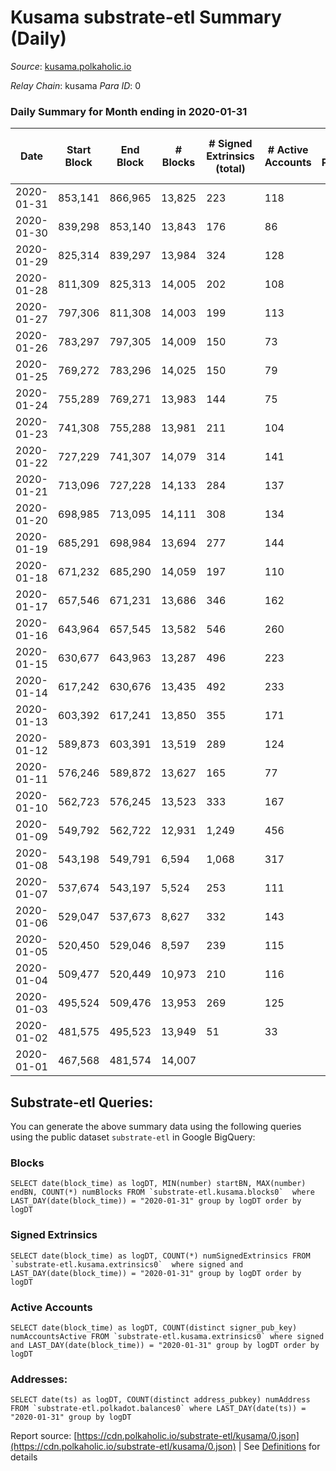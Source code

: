 # Kusama substrate-etl Summary (Daily)

_Source_: [kusama.polkaholic.io](https://kusama.polkaholic.io)

*Relay Chain*: kusama
*Para ID*: 0



### Daily Summary for Month ending in 2020-01-31


| Date | Start Block | End Block | # Blocks | # Signed Extrinsics (total) | # Active Accounts | # Passive | # New | # Addresses with Balances | # Events | # Transfers | # XCM Transfers In | # XCM Transfers Out |
| ---- | ----------- | --------- | -------- | --------------------------- | ----------------- | --------- | ----- | ------------------------- | -------- | ----------- | ------------------ | ------------------- |
| 2020-01-31 | 853,141 | 866,965 | 13,825  | 223 | 118 |  |  |  | 42,929 | 73 ($12,758,873.89) |   |   |
| 2020-01-30 | 839,298 | 853,140 | 13,843  | 176 | 86 |  |  |  | 43,116 | 60 ($328,890.72) |   |   |
| 2020-01-29 | 825,314 | 839,297 | 13,984  | 324 | 128 |  |  |  | 43,982 | 149 ($1,649,870.14) |   |   |
| 2020-01-28 | 811,309 | 825,313 | 14,005  | 202 | 108 |  |  |  | 43,540 | 51 ($7,176,190.80) |   |   |
| 2020-01-27 | 797,306 | 811,308 | 14,003  | 199 | 113 |  |  |  | 43,533 | 70 ($19,667,777.94) |   |   |
| 2020-01-26 | 783,297 | 797,305 | 14,009  | 150 | 73 |  |  |  | 43,577 | 55 ($19,139,084.79) |   |   |
| 2020-01-25 | 769,272 | 783,296 | 14,025  | 150 | 79 |  |  |  | 43,519 | 50 ($874,469.00) |   |   |
| 2020-01-24 | 755,289 | 769,271 | 13,983  | 144 | 75 |  |  |  | 43,376 | 49 ($15,785,558.07) |   |   |
| 2020-01-23 | 741,308 | 755,288 | 13,981  | 211 | 104 |  |  |  | 43,477 | 60 ($49,692,558.49) |   |   |
| 2020-01-22 | 727,229 | 741,307 | 14,079  | 314 | 141 |  |  |  | 44,205 | 116 ($41,786,488.48) |   |   |
| 2020-01-21 | 713,096 | 727,228 | 14,133  | 284 | 137 |  |  |  | 44,159 | 86 ($10,148,924.60) |   |   |
| 2020-01-20 | 698,985 | 713,095 | 14,111  | 308 | 134 |  |  |  | 44,109 | 90 ($65,915,754.72) |   |   |
| 2020-01-19 | 685,291 | 698,984 | 13,694  | 277 | 144 |  |  |  | 42,023 | 53 ($21,171,198.95) |   |   |
| 2020-01-18 | 671,232 | 685,290 | 14,059  | 197 | 110 |  |  |  | 43,441 | 42 ($1,999,888.90) |   |   |
| 2020-01-17 | 657,546 | 671,231 | 13,686  | 346 | 162 |  |  |  | 42,245 | 111 ($16,705,474.76) |   |   |
| 2020-01-16 | 643,964 | 657,545 | 13,582  | 546 | 260 |  |  |  | 42,844 | 115 ($8,079,032.31) |   |   |
| 2020-01-15 | 630,677 | 643,963 | 13,287  | 496 | 223 |  |  |  | 41,677 | 138 ($43,517,037.31) |   |   |
| 2020-01-14 | 617,242 | 630,676 | 13,435  | 492 | 233 |  |  |  | 41,468 | 105 ($67,946,464.51) |   |   |
| 2020-01-13 | 603,392 | 617,241 | 13,850  | 355 | 171 |  |  |  | 42,315 | 82 ($15,145,882.49) |   |   |
| 2020-01-12 | 589,873 | 603,391 | 13,519  | 289 | 124 |  |  |  | 29,896 | 31 ($501,776.00) |   |   |
| 2020-01-11 | 576,246 | 589,872 | 13,627  | 165 | 77 |  |  |  | 29,533 | 12 ($1,826,934.69) |   |   |
| 2020-01-10 | 562,723 | 576,245 | 13,523  | 333 | 167 |  |  |  | 30,688 | 82 ($6,848,685.95) |   |   |
| 2020-01-09 | 549,792 | 562,722 | 12,931  | 1,249 | 456 |  |  |  | 34,198 | 215 ($7,401,841.10) |   |   |
| 2020-01-08 | 543,198 | 549,791 | 6,594  | 1,068 | 317 |  |  |  | 17,142 | 70 ($2,651,519.06) |   |   |
| 2020-01-07 | 537,674 | 543,197 | 5,524  | 253 | 111 |  |  |  | 12,155 | 14 ($1,703.62) |   |   |
| 2020-01-06 | 529,047 | 537,673 | 8,627  | 332 | 143 |  |  |  | 22,115 | 47 ($1,331,395.05) |   |   |
| 2020-01-05 | 520,450 | 529,046 | 8,597  | 239 | 115 |  |  |  | 25,049 | 31 ($17,649,710.17) |   |   |
| 2020-01-04 | 509,477 | 520,449 | 10,973  | 210 | 116 |  |  |  | 32,686 | 20 ($109,037.28) |   |   |
| 2020-01-03 | 495,524 | 509,476 | 13,953  | 269 | 125 |  |  |  | 42,818 | 76 ($23,223,286.98) |   |   |
| 2020-01-02 | 481,575 | 495,523 | 13,949  | 51 | 33 |  |  |  | 41,986 | 11 ($7,675.32) |   |   |
| 2020-01-01 | 467,568 | 481,574 | 14,007  |  |  |  |  |  | 41,998 |   |   |   |

## Substrate-etl Queries:
You can generate the above summary data using the following queries using the public dataset `substrate-etl` in Google BigQuery:


### Blocks
```
SELECT date(block_time) as logDT, MIN(number) startBN, MAX(number) endBN, COUNT(*) numBlocks FROM `substrate-etl.kusama.blocks0`  where LAST_DAY(date(block_time)) = "2020-01-31" group by logDT order by logDT
```


### Signed Extrinsics
```
SELECT date(block_time) as logDT, COUNT(*) numSignedExtrinsics FROM `substrate-etl.kusama.extrinsics0`  where signed and LAST_DAY(date(block_time)) = "2020-01-31" group by logDT order by logDT
```


### Active Accounts
```
SELECT date(block_time) as logDT, COUNT(distinct signer_pub_key) numAccountsActive FROM `substrate-etl.kusama.extrinsics0` where signed and LAST_DAY(date(block_time)) = "2020-01-31" group by logDT order by logDT
```


### Addresses:
```
SELECT date(ts) as logDT, COUNT(distinct address_pubkey) numAddress FROM `substrate-etl.polkadot.balances0` where LAST_DAY(date(ts)) = "2020-01-31" group by logDT
```



Report source: [https://cdn.polkaholic.io/substrate-etl/kusama/0.json](https://cdn.polkaholic.io/substrate-etl/kusama/0.json) | See [Definitions](/DEFINITIONS.md) for details
